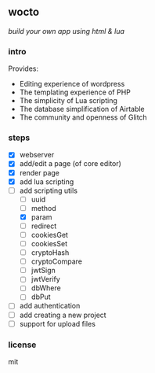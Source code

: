 ## wocto

_build your own app using html & lua_

### intro

Provides:

- Editing experience of wordpress
- The templating experience of PHP
- The simplicity of Lua scripting
- The database simplification of Airtable
- The community and openness of Glitch

### steps

- [x] webserver
- [x] add/edit a page (of core editor)
- [x] render page
- [x] add lua scripting
- [ ] add scripting utils
  - [ ] uuid
  - [ ] method
  - [x] param
  - [ ] redirect
  - [ ] cookiesGet
  - [ ] cookiesSet
  - [ ] cryptoHash
  - [ ] cryptoCompare
  - [ ] jwtSign
  - [ ] jwtVerify
  - [ ] dbWhere
  - [ ] dbPut
- [ ] add authentication
- [ ] add creating a new project
- [ ] support for upload files

### license

mit
